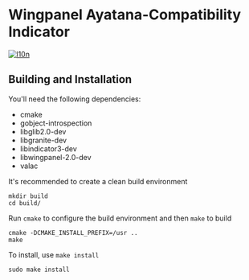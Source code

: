 # Wingpanel Ayatana-Compatibility Indicator
[![l10n](https://l10n.elementary.io/widgets/wingpanel/wingpanel-indicator-ayatana/svg-badge.svg)](https://l10n.elementary.io/projects/wingpanel/wingpanel-indicator-ayatana)

## Building and Installation

You'll need the following dependencies:

* cmake
* gobject-introspection
* libglib2.0-dev
* libgranite-dev
* libindicator3-dev
* libwingpanel-2.0-dev
* valac

It's recommended to create a clean build environment

    mkdir build
    cd build/
    
Run `cmake` to configure the build environment and then `make` to build

    cmake -DCMAKE_INSTALL_PREFIX=/usr ..
    make
    
To install, use `make install`

    sudo make install
